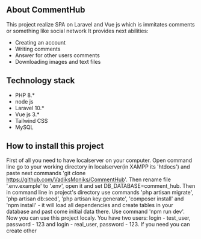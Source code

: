 ## About CommentHub

This project realize SPA on Laravel and Vue js which is immitates comments or something like social network
It provides next abilities:

- Creating an account
- Writing comments
- Answer for other users comments
- Downloading images and text files

## Technology stack

- PHP 8.*
- node js
- Laravel 10.*
- Vue js 3.*
- Tailwind CSS
- MySQL

## How to install this project

First of all you need to have localserver on your computer. Open command line go to your working directory in localserver(in XAMPP its 'htdocs') and paste next commands 'git clone https://github.com/VadiksMoniks/CommentHub'.
Then rename file '.env.example' to '.env', open it and set DB_DATABASE=comment_hub.
Then in command line in project's directory use commands 'php artisan migrate', 'php artisan db:seed', 'php artisan key:generate', 'composer install' and 'npm install' - it will load all dependencies and create tables in your database and past come initial data there.
Use command 'npm run dev'. Now you can use this project localy. You have two users: login - test_user, password - 123 and login - real_user, password - 123. If you need you can create other
